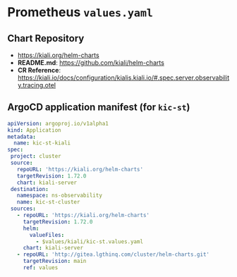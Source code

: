 # Prometheus `values.yaml`

## Chart Repository

- <https://kiali.org/helm-charts>
- **README.md**: <https://github.com/kiali/helm-charts>
- **CR Reference**: <https://kiali.io/docs/configuration/kialis.kiali.io/#.spec.server.observability.tracing.otel>

## ArgoCD application manifest (for `kic-st`)

```yaml
apiVersion: argoproj.io/v1alpha1
kind: Application
metadata:
  name: kic-st-kiali
spec:
 project: cluster
 source:
   repoURL: 'https://kiali.org/helm-charts'
   targetRevision: 1.72.0
   chart: kiali-server
 destination:
   namespace: ns-observability
   name: kic-st-cluster
 sources:
   - repoURL: 'https://kiali.org/helm-charts'
     targetRevision: 1.72.0
     helm:
       valueFiles:
         - $values/kiali/kic-st.values.yaml
     chart: kiali-server
   - repoURL: 'http://gitea.lgthinq.com/cluster/helm-charts.git'
     targetRevision: main
     ref: values
```
